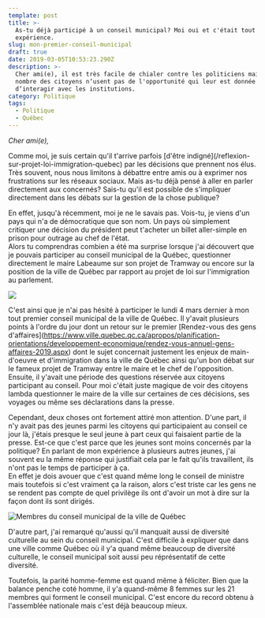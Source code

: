```yaml
---
template: post
title: >-
  As-tu déjà participé à un conseil municipal? Moi oui et c'était tout une
  expérience.
slug: mon-premier-conseil-municipal
draft: true
date: 2019-03-05T10:53:23.290Z
description: >-
  Cher ami(e), il est très facile de chialer contre les politiciens mais bon
  nombre des citoyens n‘usent pas de l'opportunité qui leur est donnée
  d‘interagir avec les institutions.
category: Politique
tags:
  - Politique
  - Québec
---
```

_Cher ami(e),_

Comme moi, je suis certain qu'il t'arrive parfois \[d'être indigné](/reflexion-sur-projet-loi-immigration-quebec) par les décisions que prennent nos élus. Très souvent, nous nous limitons à débattre entre amis ou à exprimer nos frustrations sur les réseaux sociaux. Mais as-tu déjà pensé à aller en parler directement aux concernés? Sais-tu qu'il est possible de s'impliquer directement dans les débats sur la gestion de la chose publique?

En effet, jusqu'à récemment, moi je ne le savais pas. Vois-tu, je viens d'un pays qui n'a de démocratique que son nom. Un pays où simplement critiquer une décision du président peut t'acheter un billet aller-simple en prison pour outrage au chef de l'état.\
Alors tu comprendras combien a été ma surprise lorsque j'ai découvert que je pouvais participer au conseil municipal de la Québec, questionner directement le maire Labeaume sur son projet de Tramway ou encore sur la position de la ville de Québec par rapport au projet de loi sur l'immigration au parlement.

![](/media/img_4417.jpg)

C'est ainsi que je n'ai pas hésité à participer le lundi 4 mars dernier à mon tout premier conseil municipal de la ville de Québec. Il y'avait plusieurs points à l'ordre du jour dont un retour sur le premier \[Rendez-vous des gens d'affaires](https://www.ville.quebec.qc.ca/apropos/planification-orientations/developpement-economique/rendez-vous-annuel-gens-affaires-2019.aspx) dont le sujet concernait justement les enjeux de main-d'oeuvre et d'immigration dans la ville de Québec ainsi qu'un bon débat sur le fameux projet de Tramway entre le maire et le chef de l'opposition. \
Ensuite, il y'avait une période des questions réservée aux citoyens participant au conseil. Pour moi c'était juste magique de voir des citoyens lambda questionner le maire de la ville sur certaines de ces décisions, ses voyages ou même ses déclarations dans la presse.

Cependant, deux choses ont fortement attiré mon attention. D'une part, il n'y avait pas des jeunes parmi les citoyens qui participaient au conseil ce jour là, j'étais presque le seul jeune à part ceux qui faisaient partie de la presse. Est-ce que c'est parce que les jeunes sont moins concernés par la politique? En parlant de mon expérience à plusieurs autres jeunes, j'ai souvent eu la même réponse qui justifiait cela par le fait qu'ils travaillent, ils n'ont pas le temps de participer à ça. \
En effet je dois avouer que c'est quand même long le conseil de ministre mais toutefois si c'est vraiment ça la raison, alors c'est triste car les gens ne se rendent pas compte de quel privilège ils ont d'avoir un mot à dire sur la façon dont ils sont dirigés.

![Membres du conseil municipal de la ville de Québec](/media/conseil-municipal-quebec-1.gif "Membres du conseil municipal de la ville de Québec")

D'autre part, j'ai remarqué qu'aussi qu'il manquait aussi de diversité culturelle au sein du conseil municipal. C'est difficile à expliquer que dans une ville comme Québec où il y'a quand même beaucoup de diversité culturelle, le conseil municipal soit aussi peu réprésentatif de cette diversité.

Toutefois, la parité homme-femme est quand même à féliciter. Bien que la balance penche coté homme, il y'a quand-même 8 femmes sur les 21 membres qui forment le conseil municipal.  C'est encore du record obtenu à l'assemblée nationale mais c'est déjà beaucoup mieux.

